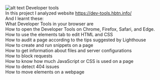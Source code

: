 ![alt text](https://uploads-ssl.webflow.com/6105315644a26f77912a1ada/63eea844ae4e3022154e2878_Holberton.png)
Developer tools  
In this project I analyzed website  https://dev-tools.hbtn.info/  
And I learnt these:  
What Developer Tools in your browser are  
How to open the Developer Tools on Chrome, Firefox, Safari, and Edge.  
How to use the elements tab to edit HTML and CSS  
How to audit a page according to the tips suggested by Lighthouse  
How to create and run snippets on a page  
How to get information about files and server  configurations  
How to block requests  
How to know how much JavaScript or CSS is used on a page  
How to detect 404 issues  
How to move elements on a webpage  
